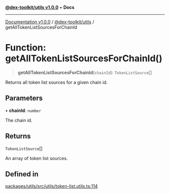 [**@dex-toolkit/utils v1.0.0**](../README.md) • **Docs**

***

[Documentation v1.0.0](../../../packages.md) / [@dex-toolkit/utils](../README.md) / getAllTokenListSourcesForChainId

# Function: getAllTokenListSourcesForChainId()

> **getAllTokenListSourcesForChainId**(`chainId`): `TokenListSource`[]

Returns all token list sources for a given chain id.

## Parameters

• **chainId**: `number`

The chain id.

## Returns

`TokenListSource`[]

An array of token list sources.

## Defined in

[packages/utils/src/utils/token-list.utils.ts:114](https://github.com/niZmosis/dex-toolkit/blob/3d8b41b44787b30fbea5de3ab4737662ffb61bc8/packages/utils/src/utils/token-list.utils.ts#L114)

